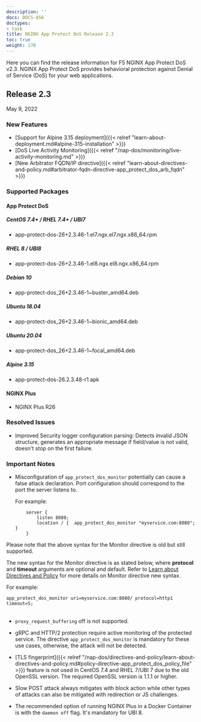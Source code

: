 ```yaml
---
description: ''
docs: DOCS-856
doctypes:
- task
title: NGINX App Protect DoS Release 2.3
toc: true
weight: 170
---
```


Here you can find the release information for F5 NGINX App Protect DoS v2.3. NGINX App Protect DoS provides behavioral protection against Denial of Service (DoS) for your web applications.

## Release 2.3

May 9, 2022

### New Features

- [Support for Alpine 3.15 deployment]({{< relref "learn-about-deployment.md#alpine-315-installation" >}})
- [DoS Live Activity Monitoring]({{< relref "/nap-dos/monitoring/live-activity-monitoring.md" >}})
- [New Arbitrator FQDN/IP directive]({{< relref "learn-about-directives-and-policy.md#arbitrator-fqdn-directive-app_protect_dos_arb_fqdn" >}})

### Supported Packages

#### App Protect DoS

##### CentOS 7.4+ / RHEL 7.4+ / UBI7

- app-protect-dos-26+2.3.46-1.el7.ngx.el7.ngx.x86_64.rpm

##### RHEL 8 / UBI8

- app-protect-dos-26+2.3.46-1.el8.ngx.el8.ngx.x86_64.rpm

##### Debian 10

- app-protect-dos_26+2.3.46-1~buster_amd64.deb

##### Ubuntu 18.04

- app-protect-dos_26+2.3.46-1~bionic_amd64.deb

##### Ubuntu 20.04

- app-protect-dos_26+2.3.46-1~focal_amd64.deb

##### Alpine 3.15

- app-protect-dos-26.2.3.48-r1.apk

#### NGINX Plus

- NGINX Plus R26

### Resolved Issues

- Improved Security logger configuration parsing: Detects invalid JSON structure, generates an appropriate message if field/value is not valid, doesn't stop on the first failure.

### Important Notes

- Misconfiguration of `app_protect_dos_monitor` potentially can cause a false attack declaration.
Port configuration should correspond to the port the server listens to.

    For example:

    ```shell
        server {
            listen 8080;
            location / {  app_protect_dos_monitor "myservice.com:8080";  }
        }
    ```

Please note that the above syntax for the Monitor directive is old but still supported.

The new syntax for the Monitor directive is as stated below, where **protocol** and **timeout** arguments are optional and default. Refer to [Learn about Directives and Policy](/nginx-app-protect-dos/directives-and-policy/learn-about-directives-and-policy/#monitor-directive-app_protect_dos_monitor) for more details on Monitor directive new syntax.

For example:

`app_protect_dos_monitor uri=myservice.com:8080/ protocol=http1 timeout=5;`
<br><br>

- `proxy_request_buffering` off is not supported.

- gRPC and HTTP/2 protection require active monitoring of the protected service. The directive `app_protect_dos_monitor` is mandatory for these use cases, otherwise, the attack will not be detected.

- [TLS fingerprint]({{< relref "/nap-dos/directives-and-policy/learn-about-directives-and-policy.md#policy-directive-app_protect_dos_policy_file" >}}) feature is not used in CentOS 7.4 and RHEL 7/UBI 7 due to the old OpenSSL version. The required OpenSSL version is 1.1.1 or higher.

- Slow POST attack always mitigates with block action while other types of attacks can also be mitigated with redirection or JS challenges.

- The recommended option of running NGINX Plus in a Docker Container is with the `daemon off` flag. It's mandatory for UBI 8.
